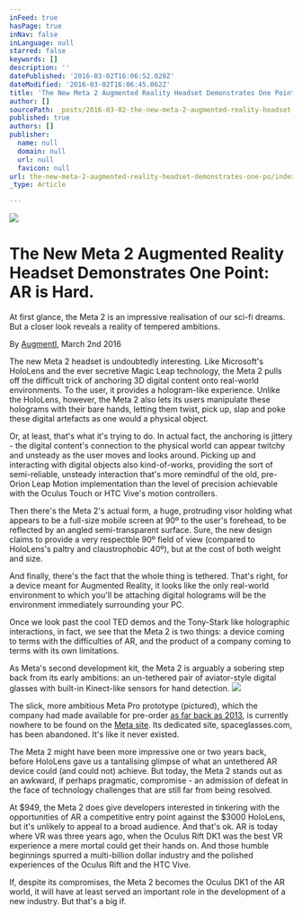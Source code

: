 ```yaml
---
inFeed: true
hasPage: true
inNav: false
inLanguage: null
starred: false
keywords: []
description: ''
datePublished: '2016-03-02T16:06:52.028Z'
dateModified: '2016-03-02T16:06:45.062Z'
title: 'The New Meta 2 Augmented Reality Headset Demonstrates One Point: AR is Hard.'
author: []
sourcePath: _posts/2016-03-02-the-new-meta-2-augmented-reality-headset-demonstrates-one-po.md
published: true
authors: []
publisher:
  name: null
  domain: null
  url: null
  favicon: null
url: the-new-meta-2-augmented-reality-headset-demonstrates-one-po/index.html
_type: Article

---
```

![](https://the-grid-user-content.s3-us-west-2.amazonaws.com/7b37f217-4cb8-4a8a-bc58-6670b4b0985b.jpg)

# The New Meta 2 Augmented Reality Headset Demonstrates One Point: AR is Hard.

At first glance, the Meta 2 is an impressive realisation of our sci-fi dreams. But a closer look reveals a reality of tempered ambitions.

By [Augmentl][0], March 2nd 2016

The new Meta 2 headset is undoubtedly interesting. Like Microsoft's HoloLens and the ever secretive Magic Leap technology, the Meta 2 pulls off the difficult trick  of anchoring 3D digital content onto real-world environments. To the user, it provides a hologram-like experience. Unlike the HoloLens, however, the Meta 2 also lets its users manipulate these holograms with their bare hands, letting them twist, pick up, slap and poke these digital artefacts as one would a physical object.

Or, at least, that's what it's trying to do. In actual fact, the anchoring is jittery - the digital content's connection to the physical world can appear twitchy and unsteady as the user moves and looks around. Picking up and interacting with digital objects also kind-of-works, providing the sort of semi-reliable, unsteady interaction that's more remindful of the old, pre-Orion Leap Motion implementation than the level of precision achievable with the Oculus Touch or HTC Vive's motion controllers.

Then there's the Meta 2's actual form, a huge, protruding visor holding what appears to be a full-size mobile screen at 90º to the user's forehead, to be reflected by an angled semi-transparent surface. Sure, the new design claims to provide a very respectble 90º field of view (compared to HoloLens's paltry and claustrophobic 40º), but at the cost of both weight and size. 

And finally, there's the fact that the whole thing is tethered. That's right, for a device meant for Augmented Reality, it looks like the only real-world environment to which you'll be attaching digital holograms will be the environment immediately surrounding your PC.  

Once we look past the cool TED demos and the Tony-Stark like holographic interactions, in fact, we see that the Meta 2 is two things: a device coming to terms with the difficulties of AR, and the product of a company coming to terms with its own limitations. 

As Meta's second development kit, the Meta 2 is arguably a sobering step back from its early ambitions: an un-tethered pair of aviator-style digital glasses with built-in Kinect-like sensors for hand detection. ![](https://the-grid-user-content.s3-us-west-2.amazonaws.com/69b41e03-2fc5-486b-b49d-3ece224633a9.jpg)

The slick, more ambitious Meta Pro prototype (pictured), which the company had made available for pre-order [as far back as 2013][1], is currently nowhere to be found on the [Meta site][2].  Its dedicated site, spaceglasses.com, has been abandoned. It's like it never existed. 

The Meta 2 might have been more impressive one or two years back, before HoloLens gave us a tantalising glimpse of what an untethered AR device could (and could not) achieve. But today, the Meta 2 stands out as an awkward, if perhaps pragmatic, compromise - an admission of defeat in the face of technology challenges that are still far from being resolved. 

At $949, the Meta 2 does  give developers interested in tinkering with the opportunities of AR a competitive entry point against the $3000 HoloLens, but it's unlikely to appeal to a broad audience. And that's ok. AR is today where VR was three years ago, when the Oculus Rift DK1 was the best VR experience a mere mortal could get their hands on. And those humble beginnings spurred a multi-billion dollar industry and the polished experiences of the Oculus Rift and the HTC Vive.

If, despite its compromises, the Meta 2 becomes the Oculus DK1 of the AR world, it will have at least served an important role in the development of a new industry. But that's a big if.

[0]: https://twitter.com/augmentl
[1]: http://www.phonearena.com/news/3000-metaPro-AR-glasses-now-available-for-pre-order_id50774
[2]: https://www.metavision.com/